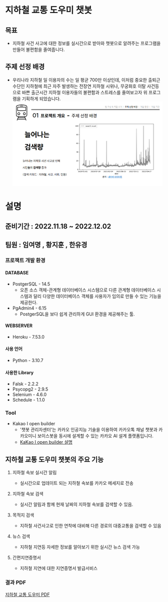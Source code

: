 # 지하철 교통 도우미 챗봇
## 목표
- 지하철 사건 사고에 대한 정보를 실시간으로 받아와 챗봇으로 알려주는 프로그램을 만들어 불편함을 줄여줍니다.

## 주제 선정 배경
- 우리나라 지하철 일 이용자의 수는 일 평균 700만 이상인데, 이처럼 중요한 출퇴근 수단인 지하철에 최근 자주 발생하는 전장연 지하철 시위나, 무궁화호 이탈 사건등으로 바쁜 출근시간 지하철 이용자들의 불편함과 스트레스를 줄여보고자 위 프로그램을 기획하게 되었습니다.
![](2022-11-25-14-23-18.png)
# 설명

## 준비기간 : 2022.11.18 ~ 2022.12.02

## 팀원 : 임여명 , 황지훈 , 한유경

### 프로잭트 개발 환경
#### DATABASE
 - PostgerSQL - 14.5
     - 오픈 소스 객체-관계형 데이터베이스 시스템으로 다른 관계형 데이터베이스 시스템과 달리 다양한 데이터베이스 객체를 사용자가 임의로 만들 수 있는 기능을 제공한다.
- PgAdmin4 - 6.15
    - PostgerSQL을 보다 쉽게 관리하게 GUI 환경을 제공해주는 툴.
#### WEBSERVER
 - Heroku - 7.53.0
#### 사용 언어
 - Python - 3.10.7
####  사용한 Library
  - Falsk - 2.2.2
  - Psycopg2 - 2.9.5
  - Selenium - 4.6.0
  - Schedule - 1.1.0
    
### Tool
- Kakao I open builder
    - '챗봇 관리자센터'는 카카오 인공지능 기술을 이용하여 카카오톡 채널 챗봇과 카카오미니 보이스봇을 동시에 설계할 수 있는 카카오 AI 설계 플랫폼입니다.
    - [KaKao I open builder 설명](https://i.kakao.com/docs/getting-started-overview#%EC%B1%97%EB%B4%87-%EA%B4%80%EB%A6%AC%EC%9E%90%EC%84%BC%ED%84%B0-%EC%86%8C%EA%B0%9C)


## 지하철 교통 도우미 챗봇의 주요 기능
1. 지하철 속보 실시간 알림
    - 실시간으로 업데이트 되는 지하철 속보를 카카오 메세지로 전송
   
2. 지하철 속보 검색
    - 실시간 알림과 함께 현재 날짜의 지하철 속보를 검색할 수 있음.<br/>

3. 목적지 검색
    - 지하철 사건사고로 인한 연착에 대비해 다른 경로의 대중교통을 검색할 수 있음
  
4. 뉴스 검색
    - 지하철 지연등 자세한 정보를 알아보기 위한 실시간 뉴스 검색 가능
  
5. 간편지연증명서
    - 지하철 지연에 대한 지연증명서 발급서비스

###  결과 PDF
[지하철 교통 도우미 PDF](https://github.com/gdr1112/project/blob/main/human-subway/%EC%A7%80%ED%95%98%EC%B2%A0%20%EA%B5%90%ED%86%B5%20%EB%8F%84%EC%9A%B0%EB%AF%B8%20%EC%B1%97%EB%B4%87.pdf)